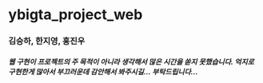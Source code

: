 # ybigta_project_web
### 김승하, 한지영, 홍진우

##### 웹 구현이 프로젝트의 주 목적이 아니라 생각해서 많은 시간을 쏟지 못했습니다. 억지로 구현한게 많아서 부끄러운데 감안해서 봐주시길... 부탁드립니다...
